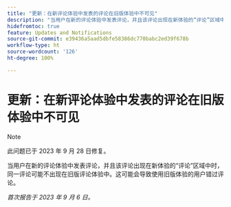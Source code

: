 ```yaml
---
title: "更新：在新评论体验中发表的评论在旧版体验中不可见"
description: "当用户在新的评论体验中发表评论，并且该评论出现在新体验的“评论”区域中时，同一评论可能不出现在旧版评论体验中。这可能会导致使用旧版体验的用户错过评论。"
hidefromtoc: true
feature: Updates and Notifications
source-git-commit: e39436a5aad5dbfe58386dc770babc2ed39f678b
workflow-type: ht
source-wordcount: '126'
ht-degree: 100%

---
```



# 更新：在新评论体验中发表的评论在旧版体验中不可见

>[!NOTE]
>
>此问题已于 2023 年 9 月 28 日修复。

当用户在新的评论体验中发表评论，并且该评论出现在新体验的“评论”区域中时，同一评论可能不出现在旧版评论体验中。这可能会导致使用旧版体验的用户错过评论。

_首次报告于 2023 年 9 月 6 日。_
